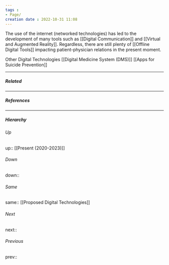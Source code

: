 ```yaml
---
tags :
- Page/
creation date : 2022-10-31 11:08 
---
```


The use of the internet (networked technologies) has led to the development of many tools such as [[Digital Communication]] and [[Virtual and Augmented Reality]]. Regardless, there are still plenty of [[Offline Digital Tools]] impacting patient-physician relations in the present moment.

Other Digital Technologies
[[Digital Medicine System (DMS)]]
[[Apps for Suicide Prevention]]



---
##### Related


---
##### References


---
##### Hierarchy
###### Up
up:: [[Present (2020-2023)]]
###### Down
down:: 
###### Same
same:: [[Proposed Digital Technologies]]
###### Next
next:: 
###### Previous
prev:: 